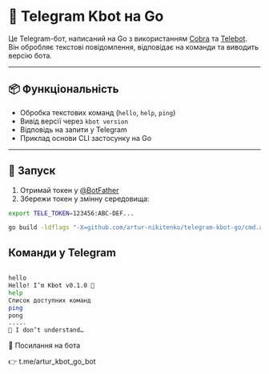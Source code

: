 # 🤖 Telegram Kbot на Go

Це Telegram-бот, написаний на Go з використанням [Cobra](https://github.com/spf13/cobra) та [Telebot](https://gopkg.in/telebot.v4).  
Він обробляє текстові повідомлення, відповідає на команди та виводить версію бота.

---

## 📦 Функціональність

- Обробка текстових команд (`hello`, `help`, `ping`)
- Вивід версії через `kbot version`
- Відповідь на запити у Telegram
- Приклад основи CLI застосунку на Go

---

## 🚀 Запуск

1. Отримай токен у [@BotFather](https://t.me/BotFather)
2. Збережи токен у змінну середовища:

```bash
export TELE_TOKEN=123456:ABC-DEF...

go build -ldflags "-X=github.com/artur-nikitenko/telegram-kbot-go/cmd.appVersion=v0.1.0"
```


## Команди у Telegram
```bash

hello
Hello! I’m Kbot v0.1.0 👋
help
Список доступних команд
ping
pong
.....
🤖 I don’t understand…
```


🔗 Посилання на бота

👉 t.me/artur_kbot_go_bot





